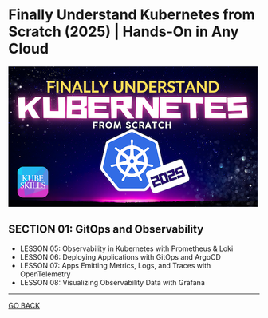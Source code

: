 # Finally Understand Kubernetes from Scratch (2025) | Hands-On in Any Cloud

![Kubernetes from Scratch Cover](../kubernetes-from-scratch-cover.png)

## SECTION 01: GitOps and Observability

- LESSON 05: Observability in Kubernetes with Prometheus & Loki
- LESSON 06: Deploying Applications with GitOps and ArgoCD
- LESSON 07: Apps Emitting Metrics, Logs, and Traces with OpenTelemetry
- LESSON 08: Visualizing Observability Data with Grafana

---

[GO BACK](../README.md)